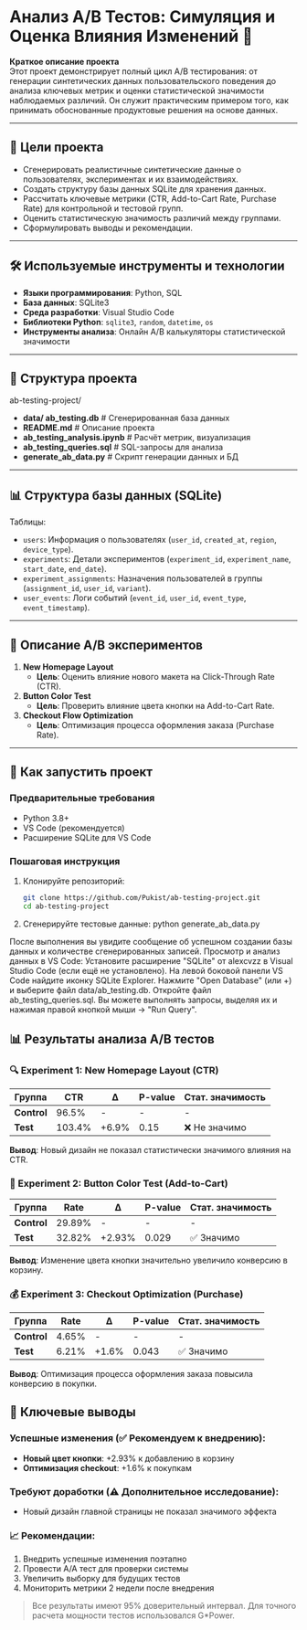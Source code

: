# Анализ A/B Тестов: Симуляция и Оценка Влияния Изменений 🚀  

**Краткое описание проекта**  
Этот проект демонстрирует полный цикл A/B тестирования: от генерации синтетических данных пользовательского поведения до анализа ключевых метрик и оценки статистической значимости наблюдаемых различий. Он служит практическим примером того, как принимать обоснованные продуктовые решения на основе данных.

---

## 🎯 Цели проекта  
- Сгенерировать реалистичные синтетические данные о пользователях, экспериментах и их взаимодействиях.  
- Создать структуру базы данных SQLite для хранения данных.  
- Рассчитать ключевые метрики (CTR, Add-to-Cart Rate, Purchase Rate) для контрольной и тестовой групп.  
- Оценить статистическую значимость различий между группами.  
- Сформулировать выводы и рекомендации.  

---

## 🛠️ Используемые инструменты и технологии  
- **Языки программирования**: Python, SQL  
- **База данных**: SQLite3  
- **Среда разработки**: Visual Studio Code  
- **Библиотеки Python**: `sqlite3`, `random`, `datetime`, `os`  
- **Инструменты анализа**: Онлайн A/B калькуляторы статистической значимости  

---

## 📂 Структура проекта  
ab-testing-project/
- **data/ ab_testing.db** # Сгенерированная база данных
- **README.md** # Описание проекта
- **ab_testing_analysis.ipynb** # Расчёт метрик, визуализация
- **ab_testing_queries.sql** # SQL-запросы для анализа
- **generate_ab_data.py** # Скрипт генерации данных и БД

---

## 📊 Структура базы данных (SQLite)  
Таблицы:  
- `users`: Информация о пользователях (`user_id`, `created_at`, `region`, `device_type`).  
- `experiments`: Детали экспериментов (`experiment_id`, `experiment_name`, `start_date`, `end_date`).  
- `experiment_assignments`: Назначения пользователей в группы (`assignment_id`, `user_id`, `variant`).  
- `user_events`: Логи событий (`event_id`, `user_id`, `event_type`, `event_timestamp`).  

---

## 🧪 Описание A/B экспериментов  
1. **New Homepage Layout**  
   - **Цель**: Оценить влияние нового макета на Click-Through Rate (CTR).  
2. **Button Color Test**  
   - **Цель**: Проверить влияние цвета кнопки на Add-to-Cart Rate.  
3. **Checkout Flow Optimization**  
   - **Цель**: Оптимизация процесса оформления заказа (Purchase Rate).  

---

## 🚀 Как запустить проект

### Предварительные требования
- Python 3.8+
- VS Code (рекомендуется)
- Расширение SQLite для VS Code

### Пошаговая инструкция

1. Клонируйте репозиторий:
   ```bash
   git clone https://github.com/Pukist/ab-testing-project.git
   cd ab-testing-project
2. Сгенерируйте тестовые данные:
python generate_ab_data.py

После выполнения вы увидите сообщение об успешном создании базы данных и количестве сгенерированных записей.
Просмотр и анализ данных в VS Code:
Установите расширение "SQLite" от alexcvzz в Visual Studio Code (если ещё не установлено).
На левой боковой панели VS Code найдите иконку SQLite Explorer.
Нажмите "Open Database" (или +) и выберите файл data/ab_testing.db.
Откройте файл ab_testing_queries.sql. Вы можете выполнять запросы, выделяя их и нажимая правой кнопкой мыши -> "Run Query".

## 📊 Результаты анализа A/B тестов

### 🔍 Experiment 1: New Homepage Layout (CTR)
| Группа      | CTR    | Δ     | P-value | Стат. значимость |
|-------------|--------|-------|---------|------------------|
| **Control** | 96.5%  | -     | -       | -                |
| **Test**    | 103.4% | +6.9% | 0.15    | ❌ Не значимо     |

**Вывод**: Новый дизайн не показал статистически значимого влияния на CTR.

### 🛒 Experiment 2: Button Color Test (Add-to-Cart)
| Группа      | Rate   | Δ      | P-value | Стат. значимость |
|-------------|--------|--------|---------|------------------|
| **Control** | 29.89% | -      | -       | -                |
| **Test**    | 32.82% | +2.93% | 0.029   | ✅ Значимо        |

**Вывод**: Изменение цвета кнопки значительно увеличило конверсию в корзину.

### 💰 Experiment 3: Checkout Optimization (Purchase)
| Группа      | Rate  | Δ     | P-value | Стат. значимость |
|-------------|-------|-------|---------|------------------|
| **Control** | 4.65% | -     | -       | -                |
| **Test**    | 6.21% | +1.6% | 0.043   | ✅ Значимо        |

**Вывод**: Оптимизация процесса оформления заказа повысила конверсию в покупки.

## 📌 Ключевые выводы

### Успешные изменения (✅ Рекомендуем к внедрению):
- **Новый цвет кнопки**: +2.93% к добавлению в корзину
- **Оптимизация checkout**: +1.6% к покупкам

### Требуют доработки (⚠️ Дополнительное исследование):
- Новый дизайн главной страницы не показал значимого эффекта

### 📈 Рекомендации:
1. Внедрить успешные изменения поэтапно
2. Провести A/A тест для проверки системы
3. Увеличить выборку для будущих тестов
4. Мониторить метрики 2 недели после внедрения

> Все результаты имеют 95% доверительный интервал. Для точного расчета мощности тестов использовался G*Power.
